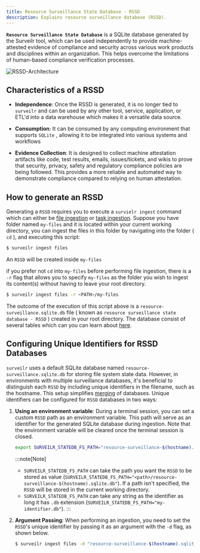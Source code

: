 ```yaml
---
title: Resource Surveillance State Database - RSSD
description: Explains resource surveillance database (RSSD).
---
```


**`Resource Surveillance State Database`**  is a SQLite database generated by the Surveilr tool, which can be used independently to provide machine-attested evidence of compliance and security across various work products and disciplines within an organization. This helps overcome the limitations of human-based compliance verification processes.

![RSSD-Architecture](/surveilr-ingestion-data-flow.drawio.svg)


## Characteristics of a RSSD

- **Independence**: Once the RSSD is generated, it is no longer tied to `surveilr` and can be used by any other tool, service, application, or ETL'd into a data warehouse which makes it a versatile data source.

- **Consumption**: It can be consumed by any computing environment that supports `SQLite` 
, allowing it to be integrated into various systems and workflows

- **Evidence Collection**: It is designed to collect machine attestation artifacts like code, test results, emails, issues/tickets, and wikis to prove that security, privacy, safety and regulatory compliance policies are being followed. This provides a more reliable and automated way to demonstrate compliance compared to relying on human attestation.

## How to generate an RSSD

Generating a `RSSD` requires you to execute a `survielr ingest` command which can either be [file ingestion](/surveilr/reference/ingest/files#ingest-files) or [task ingestion](/surveilr/reference/ingest/files). Suppose you have folder  named `my-files` and it is located within your current working directory, you can ingest the files in this folder by navigating into the folder ( `cd` ), and  executing this script:

```bash
$ surveilr ingest files 
```
An `RSSD` will be created inside `my-files`

if you prefer not `cd` into `my-files` before performing file ingestion, there is a `-r` flag that allows you to specify `my-files` as the folder you wish to ingest its content(s) without having to leave your root directory.

```bash
$ surveilr ingest files -r <PATH>/my-files
```

The outcome of the execution of this script above is a `resource-surveillance.sqlite.db` file ( known as `resource surveillance state database - RSSD` ) created in your root directory. The database consist of several tables which can you can learn about [here](/surveilr/reference/db/surveilr-state-schema/state-schema#tables).


## Configuring Unique Identifiers for RSSD Databases

`surveilr` uses a default SQLite database named `resource-surveillance.sqlite.db` for storing file system state data. However, in environments with multiple surveillance databases, it's beneficial to distinguish each `RSSD` by including unique identifiers in the filename, such as the hostname. This setup simplifies [merging](/surveilr/reference/admin/merge/) of databases. Unique identifiers can be configured for `RSSD` databases in two ways:

1. **Using an environment variable**:
   During a terminal session, you can set a custom `RSSD` path as an environment variable. This path will serve as an identifier for the generated SQLite database during ingestion. Note that the environment variable will be cleared once the terminal session is closed.

   ```bash
   export SURVEILR_STATEDB_FS_PATH="resource-surveillance-$(hostname).sqlite.db"
   ```
   :::note[Note]
   - `SURVEILR_STATEDB_FS_PATH` can take the path you want the `RSSD` to be stored as value (`SURVEILR_STATEDB_FS_PATH="<path>/resource-surveillance-$(hostname).sqlite.db"`). If a path isn't specified, the `RSSD` will be stored in the current working directory.  
   - `SURVEILR_STATEDB_FS_PATH` can take any string as the identifier as long it has `.db` extension (`SURVEILR_STATEDB_FS_PATH="my-identifier.db"`).
   :::

2. **Argument Passing**:
   When performing an ingestion, you need to set the `RSSD`'s unique identifier by passing it as an argument with the `-d` flag, as shown below.
   
   ```bash
   $ surveilr ingest files -d "resource-surveillance-$(hostname).sqlite.db"
   ```
    


